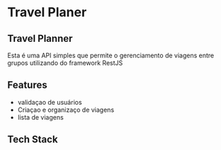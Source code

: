<p align="center">
    <h1>Travel Planer</h1>
</p>

## Travel Planner
Esta é uma API simples que permite o gerenciamento de viagens entre grupos utilizando do framework RestJS 

## Features

  - validaçao de usuários 
  - Criaçao e organizaço de viagens
  - lista de viagens 

## Tech Stack


